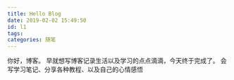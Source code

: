 ```yaml
---
title: Hello Blog
date: 2019-02-02 15:49:50
id: l1
tags:
categories: 随笔
---
```


你好，博客。
早就想写博客记录生活以及学习的点点滴滴，今天终于完成了。
会写学习笔记、分享各种教程、以及自己的心情感悟
